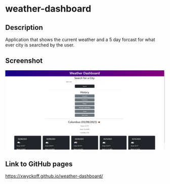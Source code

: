 # weather-dashboard
## Description
Application that shows the current weather and a 5 day forcast for what ever city is searched by the user.

## Screenshot

![Screenshot](/assets/images/Screenshot%202023-03-08%20001631.png)

## Link to GitHub pages

https://xwyckoff.github.io/weather-dashboard/